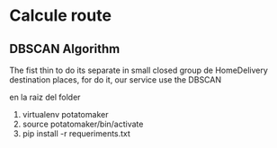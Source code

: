 # Calcule route

## DBSCAN Algorithm

The fist thin to do its separate in small closed group de HomeDelivery destination places, for do it, our service use the DBSCAN

en la raiz del folder
1) virtualenv potatomaker
2) source potatomaker/bin/activate
3) pip install -r requeriments.txt

